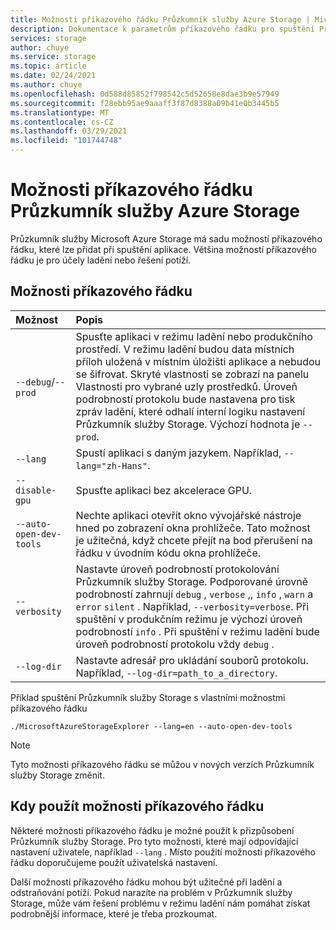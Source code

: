 ```yaml
---
title: Možnosti příkazového řádku Průzkumník služby Azure Storage | Microsoft Docs
description: Dokumentace k parametrům příkazového řádku pro spuštění Průzkumník služby Azure Storage
services: storage
author: chuye
ms.service: storage
ms.topic: article
ms.date: 02/24/2021
ms.author: chuye
ms.openlocfilehash: 0d588d85852f798542c5d52658e8dae3b9e57949
ms.sourcegitcommit: f28ebb95ae9aaaff3f87d8388a09b41e0b3445b5
ms.translationtype: MT
ms.contentlocale: cs-CZ
ms.lasthandoff: 03/29/2021
ms.locfileid: "101744748"
---
```

# <a name="azure-storage-explorer-command-line-options"></a>Možnosti příkazového řádku Průzkumník služby Azure Storage

Průzkumník služby Microsoft Azure Storage má sadu možností příkazového řádku, které lze přidat při spuštění aplikace. Většina možností příkazového řádku je pro účely ladění nebo řešení potíží.

## <a name="command-line-options"></a>Možnosti příkazového řádku
Možnost  | Popis
:------- | :-----------
`--debug`/`--prod`  | Spusťte aplikaci v režimu ladění nebo produkčního prostředí. V režimu ladění budou data místních příloh uložená v místním úložišti aplikace a nebudou se šifrovat. Skryté vlastnosti se zobrazí na panelu Vlastnosti pro vybrané uzly prostředků. Úroveň podrobností protokolu bude nastavena pro tisk zpráv ladění, které odhalí interní logiku nastavení Průzkumník služby Storage. Výchozí hodnota je `--prod`.
`--lang`  | Spustí aplikaci s daným jazykem. Například, `--lang="zh-Hans"`.
`--disable-gpu` | Spusťte aplikaci bez akcelerace GPU.
`--auto-open-dev-tools` | Nechte aplikaci otevřít okno vývojářské nástroje hned po zobrazení okna prohlížeče. Tato možnost je užitečná, když chcete přejít na bod přerušení na řádku v úvodním kódu okna prohlížeče.
`--verbosity` | Nastavte úroveň podrobností protokolování Průzkumník služby Storage. Podporované úrovně podrobností zahrnují `debug` , `verbose` ,, `info` , `warn` a `error` `silent` . Například, `--verbosity=verbose`. Při spuštění v produkčním režimu je výchozí úroveň podrobností `info` . Při spuštění v režimu ladění bude úroveň podrobností protokolu vždy `debug` .
`--log-dir` | Nastavte adresář pro ukládání souborů protokolu. Například, `--log-dir=path_to_a_directory`.

Příklad spuštění Průzkumník služby Storage s vlastními možnostmi příkazového řádku

```shell
./MicrosoftAzureStorageExplorer --lang=en --auto-open-dev-tools
```

> [!NOTE]
> Tyto možnosti příkazového řádku se můžou v nových verzích Průzkumník služby Storage změnit.

## <a name="when-to-use-command-line-options"></a>Kdy použít možnosti příkazového řádku

Některé možnosti příkazového řádku je možné použít k přizpůsobení Průzkumník služby Storage. Pro tyto možnosti, které mají odpovídající nastavení uživatele, například `--lang` . Místo použití možnosti příkazového řádku doporučujeme použít uživatelská nastavení. 

Další možnosti příkazového řádku mohou být užitečné při ladění a odstraňování potíží. Pokud narazíte na problém v Průzkumník služby Storage, může vám řešení problému v režimu ladění nám pomáhat získat podrobnější informace, které je třeba prozkoumat.